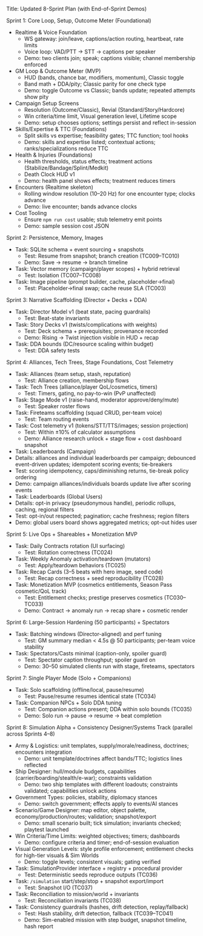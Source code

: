 Title: Updated 8-Sprint Plan (with End-of-Sprint Demos)

Sprint 1: Core Loop, Setup, Outcome Meter (Foundational)
- Realtime & Voice Foundation
  - WS gateway: join/leave, captions/action routing, heartbeat, rate limits
  - Voice loop: VAD/PTT → STT → captions per speaker
  - Demo: two clients join; speak; captions visible; channel membership enforced
- GM Loop & Outcome Meter (MVP)
  - HUD (bands, chance bar, modifiers, momentum), Classic toggle
  - Band math + DDA/pity; Classic parity for one check type
  - Demo: toggle Outcome vs Classic; bands update; repeated attempts show pity
- Campaign Setup Screens
  - Resolution (Outcome/Classic), Revial (Standard/Story/Hardcore)
  - Win criteria/time limit, Visual generation level, Lifetime scope
  - Demo: setup chooses options; settings persist and reflect in-session
- Skills/Expertise & TTC (Foundations)
  - Split skills vs expertise; feasibility gates; TTC function; tool hooks
  - Demo: skills and expertise listed; contextual actions; ranks/specializations reduce TTC
- Health & Injuries (Foundations)
  - Health thresholds, status effects; treatment actions (Stabilize/Bandage/Splint/Medkit)
  - Death Clock HUD v1
  - Demo: health panel shows effects; treatment reduces timers
- Encounters (Realtime skeleton)
  - Rolling window resolution (10–20 Hz) for one encounter type; clocks advance
  - Demo: live encounter; bands advance clocks
- Cost Tooling
  - Ensure `npm run cost` usable; stub telemetry emit points
  - Demo: sample session cost JSON

Sprint 2: Persistence, Memory, Images
- Task: SQLite schema + event sourcing + snapshots
  - Test: Resume from snapshot; branch creation (TC009–TC010)
  - Demo: Save → resume → branch timeline
- Task: Vector memory (campaign/player scopes) + hybrid retrieval
  - Test: Isolation (TC007–TC008)
- Task: Image pipeline (prompt builder, cache, placeholder→final)
  - Test: Placeholder→final swap; cache reuse SLA (TC003)

Sprint 3: Narrative Scaffolding (Director + Decks + DDA)
- Task: Director Model v1 (beat state, pacing guardrails)
  - Test: Beat-state invariants
- Task: Story Decks v1 (twists/complications with weights)
  - Test: Deck schema + prerequisites; provenance recorded
  - Demo: Rising → Twist injection visible in HUD + recap
- Task: DDA bounds (DC/resource scaling within budget)
  - Test: DDA safety tests

Sprint 4: Alliances, Tech Trees, Stage Foundations, Cost Telemetry
- Task: Alliances (team setup, stash, reputation)
  - Test: Alliance creation, membership flows
- Task: Tech Trees (alliance/player QoL/cosmetics, timers)
  - Test: Timers, gating, no pay-to-win (PvP unaffected)
- Task: Stage Mode v1 (raise-hand, moderator approve/deny/mute)
  - Test: Speaker roster flows
- Task: Fireteams scaffolding (squad CRUD, per-team voice)
  - Test: Team routing events
- Task: Cost telemetry v1 (tokens/STT/TTS/images; session projection)
  - Test: Within ±10% of calculator assumptions
  - Demo: Alliance research unlock + stage flow + cost dashboard snapshot
 - Task: Leaderboards (Campaign)
  - Details: alliances and individual leaderboards per campaign; debounced event-driven updates; idempotent scoring events; tie-breakers
  - Test: scoring idempotency, caps/diminishing returns, tie-break policy ordering
  - Demo: campaign alliances/individuals boards update live after scoring events
 - Task: Leaderboards (Global Users)
  - Details: opt-in privacy (pseudonymous handle), periodic rollups, caching, regional filters
  - Test: opt-in/out respected; pagination; cache freshness; region filters
  - Demo: global users board shows aggregated metrics; opt-out hides user

Sprint 5: Live Ops + Shareables + Monetization MVP
- Task: Daily Contracts rotation (UI surfacing)
  - Test: Rotation correctness (TC024)
- Task: Weekly Anomaly activation/teardown (mutators)
  - Test: Apply/teardown behaviors (TC025)
- Task: Recap Cards (3–5 beats with hero image, seed code)
  - Test: Recap correctness + seed reproducibility (TC028)
- Task: Monetization MVP (cosmetics entitlements, Season Pass cosmetic/QoL track)
  - Test: Entitlement checks; prestige preserves cosmetics (TC030–TC033)
  - Demo: Contract → anomaly run → recap share + cosmetic render

Sprint 6: Large-Session Hardening (50 participants) + Spectators
- Task: Batching windows (Director-aligned) and perf tuning
  - Test: GM summary median < 4.5s @ 50 participants; per-team voice stability
- Task: Spectators/Casts minimal (caption-only, spoiler guard)
  - Test: Spectator caption throughput; spoiler guard on
  - Demo: 30–50 simulated clients run with stage, fireteams, spectators

Sprint 7: Single Player Mode (Solo + Companions)
- Task: Solo scaffolding (offline/local, pause/resume)
  - Test: Pause/resume resumes identical state (TC034)
- Task: Companion NPCs + Solo DDA tuning
  - Test: Companion actions present; DDA within solo bounds (TC035)
  - Demo: Solo run → pause → resume → beat completion

Sprint 8: Simulation Alpha + Consistency
Designer/Systems Track (parallel across Sprints 4–8)
- Army & Logistics: unit templates, supply/morale/readiness, doctrines; encounters integration
  - Demo: unit template/doctrines affect bands/TTC; logistics lines reflected
- Ship Designer: hull/module budgets, capabilities (carrier/boarding/stealth/e-war); constraints validation
  - Demo: two ship templates with different loadouts; constraints validated; capabilities unlock actions
- Government Types: policies, stability, diplomacy stances
  - Demo: switch government; effects apply to events/AI stances
- Scenario/Game Designer: map editor, object palette, economy/production/routes; validation; snapshot/export
  - Demo: small scenario built; tick simulation; invariants checked; playtest launched
- Win Criteria/Time Limits: weighted objectives; timers; dashboards
  - Demo: configure criteria and timer; end-of-session evaluation
- Visual Generation Levels: style profile enforcement; entitlement checks for high-tier visuals & Sim Worlds
  - Demo: toggle levels; consistent visuals; gating verified
- Task: SimulationProvider interface + registry + procedural provider
  - Test: Deterministic seeds reproduce outputs (TC036)
- Task: `/simulation` start/step/stop + snapshot export/import
  - Test: Snapshot I/O (TC037)
- Task: Reconciliation to mission/world + invariants
  - Test: Reconciliation invariants (TC038)
- Task: Consistency guardrails (hashes, drift detection, replay/fallback)
  - Test: Hash stability, drift detection, fallback (TC039–TC041)
  - Demo: Sim-enabled mission with step budget, snapshot timeline, hash report